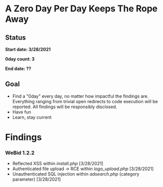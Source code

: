 # A Zero Day Per Day Keeps The Rope Away

## Status 

**Start date: 3/28/2021**

**0day count: 3**

**End date: ??**

## Goal 

* Find a "0day" every day, no matter how impactful the findings are. Everything ranging from trivial open redirects to code execution will be reported. All findings will be responsibly disclosed.
* Have fun
* Learn, stay current


<h1> Findings </h1>

### WeBid 1.2.2

* Reflected XSS within *install.php* [3/28/2021]
* Authenticated file upload -> RCE within *logo_upload.php* [3/28/2021]
* Unauthenticated SQL injection within *adsearch.php* (category parameter) [3/28/2021]
